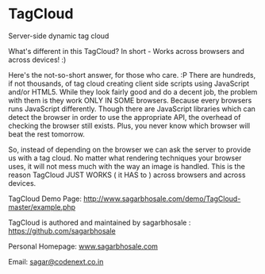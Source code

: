 TagCloud
========
Server-side dynamic tag cloud

What's different in this TagCloud?
  In short - Works across browsers and across devices! :)

Here's the not-so-short answer, for those who care. :P
  There are hundreds, if not thousands, of tag cloud creating client side scripts using JavaScript and/or HTML5. While they look fairly good and do a decent job, the problem with them is they work ONLY IN SOME browsers. Because every browsers runs JavaScript differently. Though there are JavaScript libraries which can detect the browser in order to use the appropriate API, the overhead of checking the browser still exists. Plus, you never know which browser will beat the rest tomorrow.

  So, instead of depending on the browser we can ask the server to provide us with a tag cloud. No matter what rendering techniques your browser uses, it will not mess much with the way an image is handled. This is the reason TagCloud JUST WORKS ( it HAS to ) across browsers and across devices.

TagCloud Demo Page:
http://www.sagarbhosale.com/demo/TagCloud-master/example.php

TagCloud is authored and maintained by sagarbhosale : https://github.com/sagarbhosale

Personal Homepage:  www.sagarbhosale.com

Email: sagar@codenext.co.in

